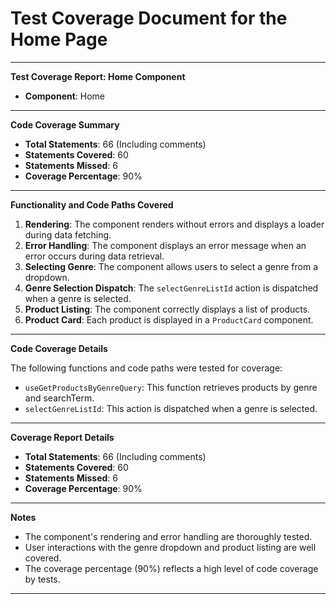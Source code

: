 # Test Coverage Document for the Home Page

---

**Test Coverage Report: Home Component**

- **Component**: Home

---

**Code Coverage Summary**

- **Total Statements**: 66 (Including comments)
- **Statements Covered**: 60
- **Statements Missed**: 6
- **Coverage Percentage**: 90%

---

**Functionality and Code Paths Covered**

1. **Rendering**: The component renders without errors and displays a loader during data fetching.
2. **Error Handling**: The component displays an error message when an error occurs during data retrieval.
3. **Selecting Genre**: The component allows users to select a genre from a dropdown.
4. **Genre Selection Dispatch**: The `selectGenreListId` action is dispatched when a genre is selected.
5. **Product Listing**: The component correctly displays a list of products.
6. **Product Card**: Each product is displayed in a `ProductCard` component.

---

**Code Coverage Details**

The following functions and code paths were tested for coverage:

- `useGetProductsByGenreQuery`: This function retrieves products by genre and searchTerm.
- `selectGenreListId`: This action is dispatched when a genre is selected.

---

**Coverage Report Details**

- **Total Statements**: 66 (Including comments)
- **Statements Covered**: 60
- **Statements Missed**: 6
- **Coverage Percentage**: 90%

---

**Notes**

- The component's rendering and error handling are thoroughly tested.
- User interactions with the genre dropdown and product listing are well covered.
- The coverage percentage (90%) reflects a high level of code coverage by tests.

---